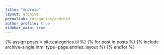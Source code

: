 ```yaml
---
title: "Android"
layout: archive
permalink: categories/android
author_profile: true
sidebar_main: true
---
```



{% assign posts = site.categories.til %}
{% for post in posts %} {% include archive-single.html type=page.entries_layout %} {% endfor %}